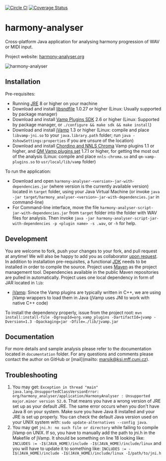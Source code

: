 [![Circle CI](https://circleci.com/gh/lacimarsik/harmony-analyser.png?style=shield&circle-token=75d33ca47b62b8f09af431379c206b6cf80bd361)](https://circleci.com/gh/lacimarsik/harmony-analyser)
[![Coverage Status](https://coveralls.io/repos/github/lacimarsik/harmony-analyser/badge.svg?branch=master)](https://coveralls.io/github/lacimarsik/harmony-analyser?branch=master)

# harmony-analyser
Cross-platform Java application for analysing harmony progression of WAV or MIDI input. 

Project website: [harmony-analyser.org](http://www.marsik.sk/laci/mff/github/chord_transition_tool.png)

![harmony-analyser](http://www.marsik.sk/laci/mff/github/chord_transition_tool.png)

## Installation
Pre-requisites:
* Running [JRE](https://www.java.com/en/download/) 8 or higher on your machine
* Download and install [libsndfile](http://www.mega-nerd.com/libsndfile/) 1.0.27 or higher (Linux: Usually supported by package manager)
* Download and install [Vamp Plugins SDK](https://code.soundsoftware.ac.uk/projects/vamp-plugin-sdk) 2.6 or higher (Linux: Supported by package manager, or `./configure && make sdk && make install`)
* Download and install [jVamp](https://code.soundsoftware.ac.uk/projects/jvamp) 1.3 or higher (Linux: compile and place `libvamp-jni.so` to your `java.library.path` folder; run `java -XshowSettings:properties` if you are unsure of the location)
* Download and install [Chordino and NNLS Chroma](http://www.isophonics.net/nnls-chroma) Vamp plugins 1.1 or higher, and [QM Vamp plugins set](https://code.soundsoftware.ac.uk/projects/qm-vamp-plugins/files) 1.7.1 or higher, for getting the most out of the analysis (Linux: compile and place `nnls-chroma.so` and `qm-vamp-plugins.so` to `usr/local/lib/vamp` folder)

To run the application:
* Download and open `harmony-analyser-<version>-jar-with-dependencies.jar` (where version is the currently available version) located in `target` folder, using your Java Virtual Machine (or invoke `java -jar target/harmony_analyser-<version>-jar-with-dependencies.jar` in command-line)
* For Command-line interface, move the file `harmony-analyser-script-jar-with-dependencies.jar` from `target` folder into the folder with WAV files for analysis. Then invoke `java -jar harmony-analyser-script-jar-with-dependencies -p <plugin name> -s .wav`, or `-h` for help.

## Development
You are welcome to fork, push your changes to your fork, and pull request at anytime! We will also be happy to add you as collaborator [upon request](mailto:marsik@ksi.mff.cuni.cz). In addition to installation pre-requisites, a functional [JDK](http://www.oracle.com/technetwork/java/javase/downloads/jre8-downloads-2133155.html) needs to be installed in order to compile the source.
Project uses [Maven](https://maven.apache.org/) as the project management tool. Dependencies available in the public Maven repositories are pulled in automatically.
Project uses one local dependency in form of JAR located in `lib`:
* [jVamp](https://code.soundsoftware.ac.uk/projects/jvamp): Since the Vamp plugins are typically written in C++, we are using jVamp wrappers to load them in Java (jVamp uses JNI to work with native C++ code)

To install the dependency properly, issue from the project root:
`mvn install:install-file -DgroupId=org.vamp_plugins -DartifactId=jvamp -Dversion=1.3 -Dpackaging=jar -Dfile=./lib/jvamp.jar`

## Documentation
For more details and sample analysis please refer to the documentation located in `documentation` folder.
For any questions and comments please contact the author on GitHub or [mail](mailto: marsik@ksi.mff.cuni.cz).

## Troubleshooting
1. You may get: `Exception in thread "main" java.lang.UnsupportedClassVersionError: org/harmony_analyser/application/HarmonyAnalyser : Unsupported major.minor version 52.0`. That means you have a wrong version of JRE set up as your default JRE. The same error occurs when you don't have Java 8 on your system. Make sure you have Java 8 installed and your JRE is set up properly. You can check the default Java version used on your UNIX system with: `sudo update-alternatives --config java`.
2. You may get `jni.h: no such file or directory` while failing to compile jVamp on UNIX. If so, you have to manually add the path to jni.h in the Makefile of jVamp. It should be something on line 18 looking like: `INCLUDES := -I$(JAVA_HOME)/include -I$(JAVA_HOME)/include/linux` and you will have to update it to something like: `INCLUDES := -I$(JAVA_HOME)/include -I$(JAVA_HOME)/include/linux -I/path/to/jni.h`
